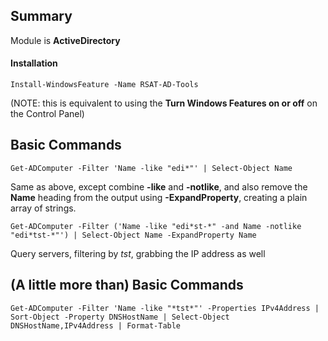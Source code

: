 ## Summary
Module is **ActiveDirectory**

#### Installation

    Install-WindowsFeature -Name RSAT-AD-Tools
(NOTE: this is equivalent to using the **Turn Windows Features on or off** on the Control Panel) 

## Basic Commands
    Get-ADComputer -Filter 'Name -like "edi*"' | Select-Object Name

Same as above, except combine **-like** and **-notlike**, and also remove the **Name** heading from the output using **-ExpandProperty**, creating a plain array of strings.

    Get-ADComputer -Filter ('Name -like "edi*st-*" -and Name -notlike "edi*tst-*"') | Select-Object Name -ExpandProperty Name

Query servers, filtering by *tst*, grabbing the IP address as well
## (A little more than) Basic Commands
    Get-ADComputer -Filter 'Name -like "*tst*"' -Properties IPv4Address | Sort-Object -Property DNSHostName | Select-Object DNSHostName,IPv4Address | Format-Table
